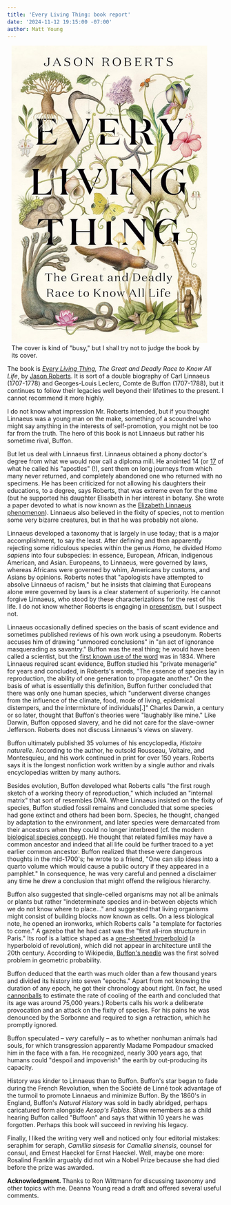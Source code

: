 ```yaml
---
title: 'Every Living Thing: book report'
date: '2024-11-12 19:15:00 -07:00'
author: Matt Young
---
```


<figure class="on-the-left-side" style="margin-top: 10px; margin-right: 40px; margin-bottom: 10px; margin-left: 10px;">
<img src="/uploads/2024/Roberts_Every_Living_Thing_Cover_600.jpg" alt="Book cover"/>
<figcaption><a href=""></a>The cover is kind of "busy," but I shall try not to judge the book by its cover.
</figcaption>
</figure>

The book is <i><a href="https://www.amazon.com/gp/product/B0C7TNQHKK/">Every Living Thing</a>, The Great and Deadly Race to Know All Life</i>, by <a href="https://en.wikipedia.org/wiki/Jason_Roberts_(author)">Jason Roberts</a>. It is sort of a double biography of Carl Linnaeus (1707-1778) and Georges-Louis Leclerc, Comte de Buffon (1707-1788), but it continues to follow their legacies well beyond their lifetimes to the present. I cannot recommend it more highly.

I do not know what impression Mr. Roberts intended, but if you thought Linnaeus was a young man on the make, something of a scoundrel who might say anything in the interests of self-promotion, you might not be too far from the truth. The hero of this book is not Linnaeus but rather his sometime rival, Buffon.

But let us deal with Linnaeus first. Linnaeus obtained a phony doctor's degree from what we would now call a diploma mill. He anointed 14 (or <a href="https://www.ikfoundation.org/books-and-art/linnaeus-apostles-full-set/">17</a>
 of what he called his "apostles" (!), sent them on long journeys from which many never returned, and completely abandoned one who returned with no specimens. He has been criticized for not allowing his daughters their educations, to a degree, says Roberts, that was extreme even for the time (but he supported his daughter Elisabeth in her interest in botany. She wrote a paper devoted to what is now known as the <a href="https://www.nybg.org/blogs/science-talk/2013/12/flashes-in-the-twilight/">Elizabeth Linnaeus phenomenon</a>). Linnaeus also believed in the fixity of species, not to mention some very bizarre creatures, but in that he was probably not alone. 

Linnaeus developed a taxonomy that is largely in use today; that is a major accomplishment, to say the least. After defining and then apparently rejecting some ridiculous species within the genus <i>Homo</i>, he divided <i>Homo sapiens</i> into four subspecies: in essence, European, African, indigenous American, and Asian. Europeans, to Linnaeus, were governed by laws, whereas Africans were governed by whim, Americans by customs, and Asians by opinions. Roberts notes that "apologists have attempted to absolve Linnaeus of racism," but he insists that claiming that Europeans alone were governed by laws is a clear statement of superiority. He cannot forgive Linnaeus, who stood by these characterizations for the rest of his life. I do not know whether Roberts is engaging in <a href="https://en.wikipedia.org/wiki/Presentism_(historical_analysis)">presentism</a>, but I suspect not.

<!--more-->

Linnaeus occasionally defined species on the basis of scant evidence and sometimes published reviews of his own work using a pseudonym. Roberts accuses him of drawing "unmoored conclusions" in "an act of ignorance masquerading as savantry." Buffon was the real thing; he would have been called a scientist, but the <a href="https://www.merriam-webster.com/dictionary/scientist">first known use of the word</a> was in 1834. Where Linnaeus required scant evidence, Buffon studied his "private menagerie" for years and concluded, in Roberts's words, "The essence of species lay in reproduction, the ability of one generation to propagate another." On the basis of what is essentially this definition, Buffon further concluded that there was only one human species, which "underwent diverse changes from the influence of the climate, food, mode of living, epidemical distempers, and the intermixture of individuals[.]" Charles Darwin, a century or so later, thought that Buffon's theories were "laughably like mine." Like Darwin, Buffon opposed slavery, and he did not care for the slave-owner Jefferson. Roberts does not discuss Linnaeus's views on slavery.

Buffon ultimately published 35 volumes of his encyclopedia, <i>Histoire naturelle</i>. According to the author, he outsold Rousseau, Voltaire, and Montesquieu, and his work continued in print for over 150 years. Roberts says it is the longest nonfiction work written by a single author and rivals encyclopedias written by many authors.

Besides evolution, Buffon developed what Roberts calls "the first rough sketch of a working theory of reproduction," which included an "internal matrix" that sort of resembles DNA. Where Linnaeus insisted on the fixity of species, Buffon studied fossil remains and concluded that some species had gone extinct and others had been born. Species, he thought, changed by adaptation to the environment, and later species were demarcated from their ancestors when they could no longer interbreed (cf. the modern <a href="https://evolution.berkeley.edu/biological-species-concept/">biological species concept</a>). He thought that related families may have a common ancestor and indeed that all life could be further traced to a yet earlier common ancestor. Buffon realized that these were dangerous thoughts in the mid-1700's; he wrote to a friend, "One can slip ideas into a quarto volume which would cause a public outcry if they appeared in a pamphlet." In consequence, he was very careful and penned a disclaimer any time he drew a conclusion that might offend the religious hierarchy.

Buffon also suggested that single-celled organisms may not all be animals or plants but rather "indeterminate species and in-between objects which we do not know where to place…" and suggested that living organisms might consist of building blocks now known as cells. On a less biological note, he opened an ironworks, which Roberts calls "a template for factories to come." A gazebo that he had cast was the "first all-iron structure in Paris." Its roof is a lattice shaped as a <a href="https://en.wikipedia.org/wiki/Hyperboloid">one-sheeted hyperboloid</a> (a hyperboloid of revolution), which did not appear in architecture until the 20th century. According to Wikipedia, <a href="https://en.wikipedia.org/wiki/Buffon%27s_needle_problem">Buffon's needle</a> was the first solved problem in geometric probability.

Buffon deduced that the earth was much older than a few thousand years and divided its history into seven "epochs." Apart from not knowing the duration of any epoch, he got their chronology about right. (In fact, he used <a href="https://www.geolsoc.org.uk/Geoscientist/Archive/April-2018/Buffon-the-geologist">cannonballs</a> to estimate the rate of cooling of the earth and concluded that its age was around 75,000 years.) Roberts calls his work a deliberate provocation and an attack on the fixity of species. For his pains he was denounced by the Sorbonne and required to sign a retraction, which he promptly ignored.

Buffon speculated – <i>very</i> carefully – as to whether nonhuman animals had souls, for which transgression apparently Madame Pompadour smacked him in the face with a fan. He recognized, nearly 300 years ago, that humans could "despoil and impoverish" the earth by out-producing its capacity.

History was kinder to Linnaeus than to Buffon. Buffon's star began to fade during the French Revolution, when the Société de Linné took advantage of the turmoil to promote Linnaeus and minimize Buffon. By the 1860's in England, Buffon's <i>Natural History</i> was sold in badly abridged, perhaps caricatured form alongside <i>Aesop's Fables</i>. Shaw remembers as a child hearing Buffon called "Buffoon" and says that within 10 years he was forgotten. Perhaps this book will succeed in reviving his legacy.

Finally, I liked the writing very well and noticed only four editorial mistakes: seraphim for seraph, <i>Camillia sinsesis</i> for <i>Camellia sinensis</i>, counsel for consul, and Ernest Haeckel for Ernst Haeckel. Well, maybe one more: Rosalind Franklin arguably did not win a Nobel Prize because she had died before the prize was awarded.

<strong>Acknowledgment. </strong>Thanks to Ron Wittmann for discussing taxonomy and other topics with me. Deanna Young read a draft and offered several useful comments.

